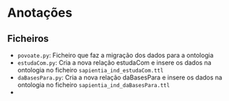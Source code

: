 # Anotações

## Ficheiros

- `povoate.py`: Ficheiro que faz a migração dos dados para a ontologia
- `estudaCom.py`: Cria a nova relação estudaCom e insere os dados na ontologia no ficheiro `sapientia_ind_estudaCom.ttl`
- `daBasesPara.py`: Cria a nova relação daBasesPara e insere os dados na ontologia no ficheiro `sapientia_ind_daBasesPara.ttl` 
- 